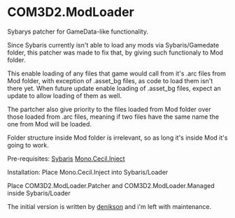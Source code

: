 # COM3D2.ModLoader
Sybarys patcher for GameData-like functionality.


Since Sybaris currently isn't able to load any mods via Sybaris/Gamedate folder, this patcher was made to fix that, by giving such 
functionaly to Mod folder.

This enable loading of any files that game would call from it's .arc files from Mod folder, with exception of .asset_bg files,
as code to load them isn't there yet. When future update enable loading of .asset_bg files, expect an update to allow loading of them as well.

The partcher also give priority to the files loaded from Mod folder over those loaded from .arc files, meaning if two files have the same name the one from Mod will be loaded.

Folder structure inside Mod folder is irrelevant, so as long it's inside Mod it's going to work.

Pre-requisites:
[Sybaris](https://ux.getuploader.com/cm3d2_e/download/317)
[Mono.Cecil.Inject](https://github.com/denikson/Mono.Cecil.Inject/releases)

Installation:
Place Mono.Cecil.Inject into Sybaris/Loader

Place COM3D2.ModLoader.Patcher and COM3D2.ModLoader.Managed inside Sybaris/Loader

The initial version is written by [denikson](https://github.com/denikson) and i'm left with maintenance.
